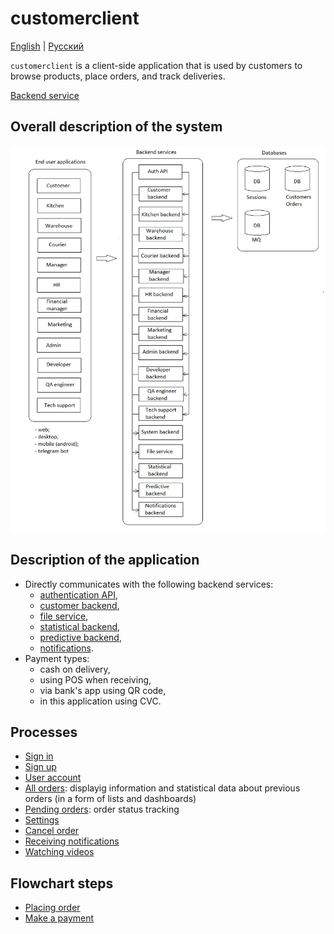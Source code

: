 # customerclient

[English](customerclient.md) | [Русский](customerclient.ru.md)

`customerclient` is a client-side application that is used by customers to browse products, place orders, and track deliveries.

[Backend service](../backend/customerbackend.md)

## Overall description of the system

![system_overall](../img/system_overall.png)

## Description of the application

- Directly communicates with the following backend services:
    - [authentication API](../backend/authbackend.md), 
    - [customer backend](../backend/customerbackend.md), 
    - [file service](../backend/fileservice.md), 
    - [statistical backend](../backend/statisticalbackend.md), 
    - [predictive backend](../backend/predictivebackend.md), 
    - [notifications](../backend/notificationsbackend.md).
- Payment types:
    - cash on delivery, 
    - using POS when receiving,
    - via bank's app using QR code,
    - in this application using CVC.

## Processes

- [Sign in](../processes/auth/signin.md)
- [Sign up](../processes/customer/signup.md)
- [User account](../processes/systembackend/useraccount.md)
- [All orders](../processes/customer/orders.md): displayig information and statistical data about previous orders (in a form of lists and dashboards)
- [Pending orders](../processes/customer/pendingorders.md): order status tracking
- [Settings](../processes/customer/settings.md)
- [Cancel order](../processes/customer/cancelorder.md)
- [Receiving notifications](../processes/notificationsbackend/getnotified.md)
- [Watching videos](../processes/fileservice/watchingvideos.md)

## Flowchart steps

- [Placing order](../processes/customer/makeorder.md)
- [Make a payment](../processes/customer/makepayment.md)
